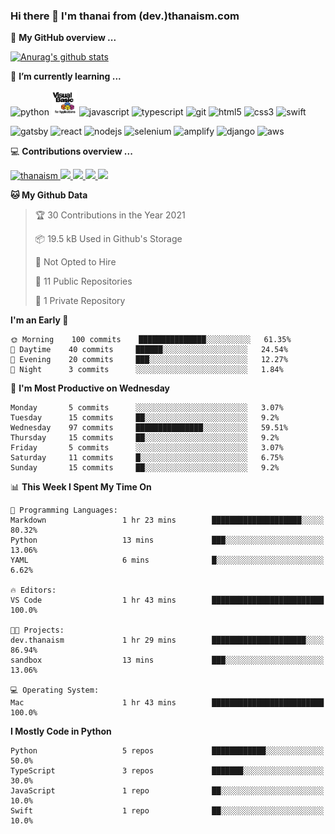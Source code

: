 ### Hi there 👋 I'm thanai from (dev.)thanaism.com

<!-- バッジ関連 -->
<!--
メイン：https://shields.io/category/social
GitHub view：https://github.com/antonkomarev/github-profile-views-counter
Qiita contributions：https://qiita.com/mikkame/items/f2c60d9caf8a8e38ec50
 -->

🍎 **My GitHub overview ...**

<!-- GitHubトロフィー -->
<!--
https://github.com/ryo-ma/github-profile-trophy
 -->

<!-- [![trophy](https://github-profile-trophy.vercel.app/?username=thanaism)](https://github.com/thanaism/thanaism) -->

<!-- GitHubステータス -->
<!--
https://github.com/anuraghazra/github-readme-stats
 -->

[![Anurag's github stats](https://github-readme-stats.vercel.app/api?username=thanaism&count_private=true&show_icons=true)](https://github.com/thanaism/thanaism)

<!-- [![ReadMe Card](https://github-readme-stats.vercel.app/api/pin/?username=thanaism&repo=thanaism)](https://github.com/thanaism/thanaism) -->

<!-- Skill icons -->
<!--
https://rahuldkjain.github.io/gh-profile-readme-generator/
 -->

🌱 **I’m currently learning ...**

<!-- #### Language and Tools -->

<p align="left">
  <!-- python -->
  <img src="https://devicons.github.io/devicon/devicon.git/icons/python/python-original.svg" alt="python" width="40" height="40"/>
  <!-- vba -->
  <img src="images/vba.png" alt="vba" width="40" height="40"/>
  <!-- javascript -->
  <img src="https://devicons.github.io/devicon/devicon.git/icons/javascript/javascript-original.svg" alt="javascript" width="40" height="40"/>
  <!-- typescript -->
  <img src="https://devicons.github.io/devicon/devicon.git/icons/typescript/typescript-original.svg" alt="typescript" width="40" height="40"/>
  <!-- git -->
  <img src="https://www.vectorlogo.zone/logos/git-scm/git-scm-icon.svg" alt="git" width="40" height="40"/>
  <!-- html5 -->
  <img src="https://devicons.github.io/devicon/devicon.git/icons/html5/html5-original-wordmark.svg" alt="html5" width="40" height="40"/>
  <!-- css3 -->
  <img src="https://devicons.github.io/devicon/devicon.git/icons/css3/css3-original-wordmark.svg" alt="css3" width="40" height="40"/>
  <!-- swift -->
  <img src="https://devicons.github.io/devicon/devicon.git/icons/swift/swift-original-wordmark.svg" alt="swift" width="40" height="40"/>
</p>
<p align="left">
  <!-- gatsby -->
  <img src="https://www.vectorlogo.zone/logos/gatsbyjs/gatsbyjs-icon.svg" alt="gatsby" width="40" height="40"/>
  <!-- react -->
  <img src="https://devicons.github.io/devicon/devicon.git/icons/react/react-original-wordmark.svg" alt="react" width="40" height="40"/>
  <!-- nodejs -->
  <img src="https://devicons.github.io/devicon/devicon.git/icons/nodejs/nodejs-original-wordmark.svg" alt="nodejs" width="40" height="40"/>
  <!-- selenium -->
  <img src="https://raw.githubusercontent.com/detain/svg-logos/780f25886640cef088af994181646db2f6b1a3f8/svg/selenium-logo.svg" alt="selenium" width="40" height="40"/>
  <!-- amplify -->
  <img src="https://docs.amplify.aws/assets/logo-dark.svg" alt="amplify" width="40" height="40"/>
  <!-- django -->
  <img src="https://devicons.github.io/devicon/devicon.git/icons/django/django-original.svg" alt="django" width="40" height="40"/>
  <!-- aws -->
  <img src="https://devicons.github.io/devicon/devicon.git/icons/amazonwebservices/amazonwebservices-original-wordmark.svg" alt="aws" width="40" height="40"/>
</p>

💻 **Contributions overview ...**

<p align="left">

  <a href="https://github.com/thanaism/thanaism/">
    <img src="https://komarev.com/ghpvc/?username=thanaism" alt="thanaism" />
  </a>
  <a href="http://twitter.com/okinawa__noodle">
    <img height="20" src="https://img.shields.io/twitter/follow/okinawa__noodle?label=Twitter&logo=twitter&style=flat" />
  </a>
  <a href="https://github.com/thanaism">
    <img height="20" src="https://img.shields.io/github/followers/thanaism?label=follow&logo=github&style=flat" />
  </a>
  <!-- <a href="https://www.reddit.com/user/thanaism">
    <img height="20" src="https://img.shields.io/reddit/user-karma/combined/thanaism?label=Reddit&logo=reddit&style=flat" />
  </a>
  <a href="https://stackoverflow.com/users/5720201/thanaism">
    <img height="20" src="https://img.shields.io/stackexchange/stackoverflow/r/5720201?label=StackOverflow&logo=stack-overflow&style=flat" /> -->
  </a>
  <a href="http://qiita.com/thanai">
    <img height="20" src="https://qiita-badge.apiapi.app/s/thanai/posts.svg" />
  </a>
  <//qiita.com/thanai">
    <img height="20" src="https://qiita-badge.apiapi.app/s/thanai/contributions.svg" />
  </a>
</p>

<!--START_SECTION:waka-->
**🐱 My Github Data** 

> 🏆 30 Contributions in the Year 2021
 > 
> 📦 19.5 kB Used in Github's Storage 
 > 
> 🚫 Not Opted to Hire
 > 
> 📜 11 Public Repositories 
 > 
> 🔑 1 Private Repository 
 > 
**I'm an Early 🐤** 

```text
🌞 Morning    100 commits    ███████████████░░░░░░░░░░   61.35% 
🌆 Daytime    40 commits     ██████░░░░░░░░░░░░░░░░░░░   24.54% 
🌃 Evening    20 commits     ███░░░░░░░░░░░░░░░░░░░░░░   12.27% 
🌙 Night      3 commits      ░░░░░░░░░░░░░░░░░░░░░░░░░   1.84%

```
📅 **I'm Most Productive on Wednesday** 

```text
Monday       5 commits      ░░░░░░░░░░░░░░░░░░░░░░░░░   3.07% 
Tuesday      15 commits     ██░░░░░░░░░░░░░░░░░░░░░░░   9.2% 
Wednesday    97 commits     ███████████████░░░░░░░░░░   59.51% 
Thursday     15 commits     ██░░░░░░░░░░░░░░░░░░░░░░░   9.2% 
Friday       5 commits      ░░░░░░░░░░░░░░░░░░░░░░░░░   3.07% 
Saturday     11 commits     █░░░░░░░░░░░░░░░░░░░░░░░░   6.75% 
Sunday       15 commits     ██░░░░░░░░░░░░░░░░░░░░░░░   9.2%

```


📊 **This Week I Spent My Time On** 

```text
💬 Programming Languages: 
Markdown                 1 hr 23 mins        ████████████████████░░░░░   80.32% 
Python                   13 mins             ███░░░░░░░░░░░░░░░░░░░░░░   13.06% 
YAML                     6 mins              █░░░░░░░░░░░░░░░░░░░░░░░░   6.62%

🔥 Editors: 
VS Code                  1 hr 43 mins        █████████████████████████   100.0%

🐱‍💻 Projects: 
dev.thanaism             1 hr 29 mins        █████████████████████░░░░   86.94% 
sandbox                  13 mins             ███░░░░░░░░░░░░░░░░░░░░░░   13.06%

💻 Operating System: 
Mac                      1 hr 43 mins        █████████████████████████   100.0%

```

**I Mostly Code in Python** 

```text
Python                   5 repos             ████████████░░░░░░░░░░░░░   50.0% 
TypeScript               3 repos             ███████░░░░░░░░░░░░░░░░░░   30.0% 
JavaScript               1 repo              ██░░░░░░░░░░░░░░░░░░░░░░░   10.0% 
Swift                    1 repo              ██░░░░░░░░░░░░░░░░░░░░░░░   10.0%

```



<!--END_SECTION:waka-->
